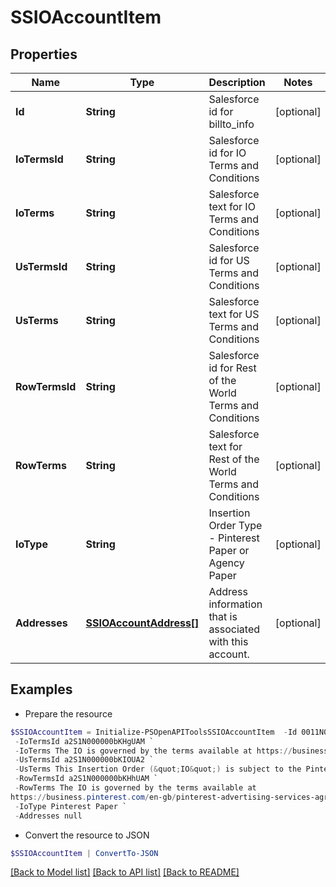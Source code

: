 # SSIOAccountItem
## Properties

Name | Type | Description | Notes
------------ | ------------- | ------------- | -------------
**Id** | **String** | Salesforce id for billto_info | [optional] 
**IoTermsId** | **String** | Salesforce id for IO Terms and Conditions | [optional] 
**IoTerms** | **String** | Salesforce text for IO Terms and Conditions | [optional] 
**UsTermsId** | **String** | Salesforce id for US Terms and Conditions | [optional] 
**UsTerms** | **String** | Salesforce text for US Terms and Conditions | [optional] 
**RowTermsId** | **String** | Salesforce id for Rest of the World Terms and Conditions | [optional] 
**RowTerms** | **String** | Salesforce text for Rest of the World Terms and Conditions | [optional] 
**IoType** | **String** | Insertion Order Type - Pinterest Paper or Agency Paper | [optional] 
**Addresses** | [**SSIOAccountAddress[]**](SSIOAccountAddress.md) | Address information that is associated with this account. | [optional] 

## Examples

- Prepare the resource
```powershell
$SSIOAccountItem = Initialize-PSOpenAPIToolsSSIOAccountItem  -Id 0011N00001LW8kAQAT `
 -IoTermsId a2S1N000000bKHgUAM `
 -IoTerms The IO is governed by the terms available at https://business.pinterest.com/en/pinterest-advertising-services-agreement/. If a budget is listed on this IO, the parties agree that Advertiser (or if applicable, its Agency) may apply any of the budget to any auction bid type or ad product. Price will be determined by auction closing price, plus any applicable non-auction fees. The terms of the Agreement supersede any terms on this IO. ANY ADDITIONAL TERMS AND CONDITIONS ON THIS IO ARE NULL AND VOID. `
 -UsTermsId a2S1N000000bKIOUA2 `
 -UsTerms This Insertion Order (&quot;IO&quot;) is subject to the Pinterest Addendum To IAB Standard Terms and Conditions for Internet Advertising For Media Buys One Year or Less (Version 3.0), as executed by Pinterest, Inc. and GroupM Worldwide LLC on May 7, 2014 and Amendment No. 1 to Pinterest Addendum to IAB Standard Terms and Conditions for Internet Advertising For Media Buys One Year or Less (Version 3.0) as executed by Pinterest, Inc. and GroupM Worldwide LLC on August 20, 2015. The parties agree that Agency may apply any of the budget listed on this IO to any auction bid type or ad product. Price will be determined by auction closing price, plus any applicable non-auction fees.The terms of the Addendum supersede any terms on this IO. ANY ADDITIONAL TERMS AND CONDITIONS ON THIS IO ARE NULL AND VOID. `
 -RowTermsId a2S1N000000bKHhUAM `
 -RowTerms The IO is governed by the terms available at
https://business.pinterest.com/en-gb/pinterest-advertising-services-agreement `
 -IoType Pinterest Paper `
 -Addresses null
```

- Convert the resource to JSON
```powershell
$SSIOAccountItem | ConvertTo-JSON
```

[[Back to Model list]](../README.md#documentation-for-models) [[Back to API list]](../README.md#documentation-for-api-endpoints) [[Back to README]](../README.md)

